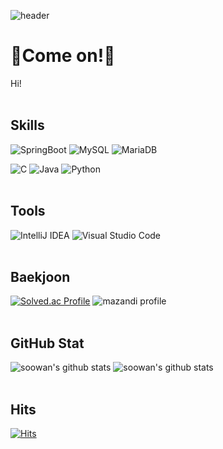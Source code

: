 ![header](https://capsule-render.vercel.app/api?type=waving&color=timeGradient&height=120&animation=fadeIn&section=footer&text=🚗🚘🚛&fontAlign=70)

#  👋Come on!👋
Hi!
<br><br>

##  Skills
![SpringBoot](https://img.shields.io/badge/Spring_Boot-F2F4F9?style=flat&logo=spring-boot)
![MySQL](https://img.shields.io/badge/MySQL-005C84?style=flat&logo=mysql&logoColor=white)
![MariaDB](https://img.shields.io/badge/MariaDB-003545?style=flat&logo=mariadb&logoColor=white)

![C](https://img.shields.io/badge/C-%2300599C.svg?style=flat&logo=c&logoColor=white)
![Java](https://img.shields.io/badge/Java-%23ED8B00.svg?style=flat&logo=openjdk&logoColor=white)
![Python](https://img.shields.io/badge/Python-3670A0?style=flat&logo=python&logoColor=ffdd54)
<br><br>

## Tools
![IntelliJ IDEA](https://img.shields.io/badge/IntelliJ%20IDEA-000000?style=flat&logo=Intellij%20IDEA&logoColor=white)
![Visual Studio Code](https://img.shields.io/badge/Visual%20Studio%20Code-007ACC?&style=flat&logo=Visual%20Studio%20Code&logoColor=white)
<br><br>

## Baekjoon
[![Solved.ac Profile](http://mazassumnida.wtf/api/v2/generate_badge?boj=soowan)](https://solved.ac/soowan/)
![mazandi profile](http://mazandi.herokuapp.com/api?handle=soowan&theme=cold)
<br><br>

## GitHub Stat
![soowan's github stats](https://github-readme-stats.vercel.app/api?username=iilliiilll&show_icons=true&theme=swift)
![soowan's github stats](https://github-readme-stats.vercel.app/api/top-langs/?username=iilliiilll&layout=compact&theme=swift&langs_count=10&card_width=320)
<br><br>

## Hits
[![Hits](https://hits.seeyoufarm.com/api/count/incr/badge.svg?url=https%3A%2F%2Fgithub.com%2Fiilliiilll&count_bg=%23B896D0&title_bg=%239449BC&icon=&icon_color=%23E7E7E7&title=hits&edge_flat=false)](https://hits.seeyoufarm.com)

